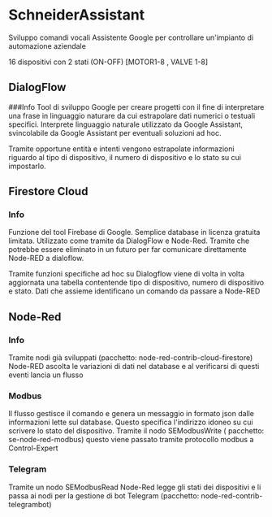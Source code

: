 # SchneiderAssistant

Sviluppo comandi vocali Assistente Google per controllare un'impianto di automazione aziendale

16 dispositivi con 2 stati (ON-OFF) [MOTOR1-8 , VALVE 1-8]

## DialogFlow

###Info
Tool di sviluppo Google per creare progetti con il fine di interpretare una frase in linguaggio naturare da cui estrapolare dati numerici o testuali specifici.
Interprete linguaggio naturale utilizzato da Google Assistant, svincolabile da Google Assistant per eventuali soluzioni ad hoc. 

Tramite opportune entità e intenti vengono estrapolate informazioni riguardo al tipo di dispositivo, il numero di dispositivo e lo stato su cui impostarlo.


## Firestore Cloud

### Info
Funzione del tool Firebase di Google. Semplice database in licenza gratuita limitata.
Utilizzato come tramite da DialogFlow e Node-Red. Tramite che potrebbe essere eliminato in un futuro per far comunicare direttamente Node-RED a dialoflow.

Tramite funzioni specifiche ad hoc su Dialogflow viene di volta in volta aggiornata una tabella contentende tipo di dispositivo, numero di dispositivo e stato. Dati che assieme identificano un comando da passare a Node-RED

## Node-Red

### Info
Tramite nodi già sviluppati (pacchetto: node-red-contrib-cloud-firestore) Node-RED ascolta le variazioni di dati nel database e al verificarsi di questi eventi lancia un flusso

### Modbus
Il flusso gestisce il comando e genera un messaggio in formato json dalle informazioni lette sul database. Questo specifica l'indirizzo idoneo su cui scrivere lo stato del dispositivo. Tramite il nodo SEModbusWrite ( pacchetto: se-node-red-modbus) questo viene passato tramite protocollo modbus a Control-Expert

### Telegram
Tramite un nodo SEModbusRead Node-Red legge gli stati dei dispositivi e li passa ai nodi per la gestione di bot Telegram (pacchetto: node-red-contrib-telegrambot)


